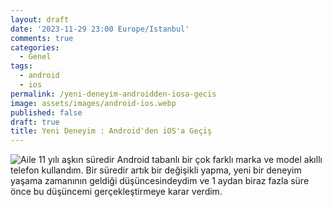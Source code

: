 ```yaml
---
layout: draft
date: '2023-11-29 23:00 Europe/Istanbul'
comments: true
categories:
  - Genel
tags:
  - android
  - ios
permalink: /yeni-deneyim-androidden-iosa-gecis
image: assets/images/android-ios.webp
published: false
draft: true
title: Yeni Deneyim : Android'den iOS'a Geçiş
---
```

![Aile]({{site.baseurl}}/assets/images/android-ios.webp)
11 yılı aşkın süredir Android tabanlı bir çok farklı marka ve model akıllı telefon kullandım. Bir süredir artık bir değişikli yapma, yeni bir deneyim yaşama zamanının geldiği düşüncesindeydim ve 1 aydan biraz fazla süre önce bu düşüncemi gerçekleştirmeye karar verdim. 